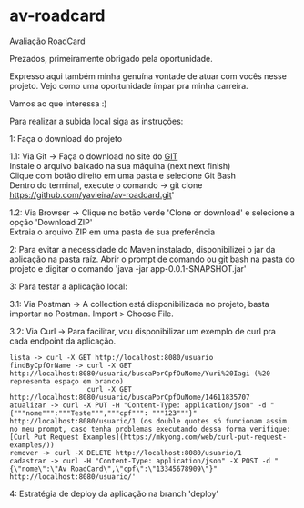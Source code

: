 # av-roadcard
Avaliação RoadCard

Prezados, primeiramente obrigado pela oportunidade.

Expresso aqui também minha genuína vontade de atuar com vocês nesse projeto. Vejo como uma oportunidade ímpar pra minha carreira.

Vamos ao que interessa :)

Para realizar a subida local siga as instruções:

1: Faça o download do projeto 

 1.1: Via Git -> Faça o download no site do [GIT](https://git-scm.com/downloads)  
                 Instale o arquivo baixado na sua máquina (next next finish)  
                 Clique com botão direito em uma pasta e selecione Git Bash  
                 Dentro do terminal, execute o comando -> git clone https://github.com/yavieira/av-roadcard.git'  
 
 1.2: Via Browser -> Clique no botão verde 'Clone or download' e selecione a opção 'Download ZIP'  
                     Extraia o arquivo ZIP em uma pasta de sua preferência                 
                     
 2: Para evitar a necessidade do Maven instalado, disponibilizei o jar da aplicação na pasta raíz. Abrir o prompt de comando ou git bash na pasta do projeto e digitar o comando 'java -jar app-0.0.1-SNAPSHOT.jar'
 
 3: Para testar a aplicação local:
  
  3.1: Via Postman -> A collection está disponibilizada no projeto, basta importar no Postman. Import > Choose File.
  
  3.2: Via Curl -> Para facilitar, vou disponibilizar um exemplo de curl pra cada endpoint da aplicação.
  
    lista -> curl -X GET http://localhost:8080/usuario
    findByCpfOrName -> curl -X GET http://localhost:8080/usuario/buscaPorCpfOuNome/Yuri%20Iagi (%20 representa espaço em branco)
                       curl -X GET http://localhost:8080/usuario/buscaPorCpfOuNome/14611835707
    atualizar -> curl -X PUT -H "Content-Type: application/json" -d "{"""nome""":"""Teste""","""cpf""": """123"""}" http://localhost:8080/usuario/1 (os double quotes só funcionam assim no meu prompt, caso tenha problemas executando dessa forma verifique: [Curl Put Request Examples](https://mkyong.com/web/curl-put-request-examples/))
    remover -> curl -X DELETE http://localhost:8080/usuario/1
    cadastrar -> curl -H "Content-Type: application/json" -X POST -d "{\"nome\":\"Av RoadCard\",\"cpf\":\"13345678909\"}" http://localhost:8080/usuario/'

4: Estratégia de deploy da aplicação na branch 'deploy'
